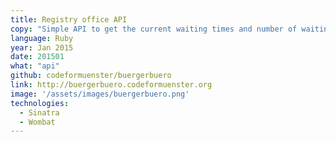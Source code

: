 ```yaml
---
title: Registry office API
copy: "Simple API to get the current waiting times and number of waiting people in the registration office."
language: Ruby
year: Jan 2015
date: 201501
what: "api"
github: codeformuenster/buergerbuero
link: http://buergerbuero.codeformuenster.org
image: '/assets/images/buergerbuero.png'
technologies:
  - Sinatra
  - Wombat
---
```


